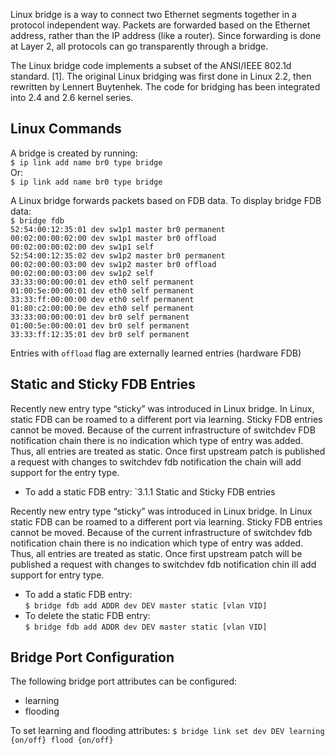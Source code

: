 Linux bridge is a way to connect two Ethernet segments together in a protocol independent way. Packets are forwarded based on the Ethernet address, rather than the IP address (like a router). Since forwarding is done at Layer 2, all protocols can go transparently through a bridge.  

The Linux bridge code implements a subset of the ANSI/IEEE 802.1d standard. [1]. The original Linux bridging was first done in Linux 2.2, then rewritten by Lennert Buytenhek. The code for bridging has been integrated into 2.4 and 2.6 kernel series.  
## Linux Commands
A bridge is created by running:  
`$ ip link add name br0 type bridge`  
Or:  
`$ ip link add name br0 type bridge`  

A Linux bridge forwards packets based on FDB data. To display bridge FDB data:  
`$ bridge fdb`  
`52:54:00:12:35:01 dev sw1p1 master br0 permanent`  
`00:02:00:00:02:00 dev sw1p1 master br0 offload`   
`00:02:00:00:02:00 dev sw1p1 self`  
`52:54:00:12:35:02 dev sw1p2 master br0 permanent`  
`00:02:00:00:03:00 dev sw1p2 master br0 offload`  
`00:02:00:00:03:00 dev sw1p2 self`  
`33:33:00:00:00:01 dev eth0 self permanent`  
`01:00:5e:00:00:01 dev eth0 self permanent`  
`33:33:ff:00:00:00 dev eth0 self permanent`  
`01:80:c2:00:00:0e dev eth0 self permanent`  
`33:33:00:00:00:01 dev br0 self permanent`  
`01:00:5e:00:00:01 dev br0 self permanent`  
`33:33:ff:12:35:01 dev br0 self permanent`  

Entries with `offload` flag are externally learned entries (hardware FDB)

## Static and Sticky FDB Entries
Recently new entry type “sticky” was introduced in Linux bridge. In Linux, static FDB can be roamed to a different port via learning. Sticky FDB entries cannot be moved. 
Because of the current infrastructure of switchdev FDB notification chain there is no indication which type of entry was added. Thus, all entries are treated as static.  Once first upstream patch is published a request with changes to switchdev fdb notification the chain will add support for the entry type.

* To add a static FDB entry:
`3.1.1	Static and Sticky FDB entries

Recently new entry type “sticky” was introduced in Linux bridge. In Linux static FDB can be roamed to a different port via learning. Sticky FDB entries cannot be moved. 
Because of the current infrastructure of switchdev fdb notification chain there is no indication which type of entry was added. Thus, all entries are treated as static.  Once first upstream patch will be published a request with changes to switchdev fdb notification chin ill add support for entry type.

* To add a static FDB entry:  
`$ bridge fdb add ADDR dev DEV master static [vlan VID]`  
* To delete the static FDB entry:  
`$ bridge fdb add ADDR dev DEV master static [vlan VID]`  

## Bridge Port Configuration
The following bridge port attributes can be configured:
* learning
* flooding

To set learning and flooding attributes:
`$ bridge link set dev DEV learning {on/off} flood {on/off}`  
 
